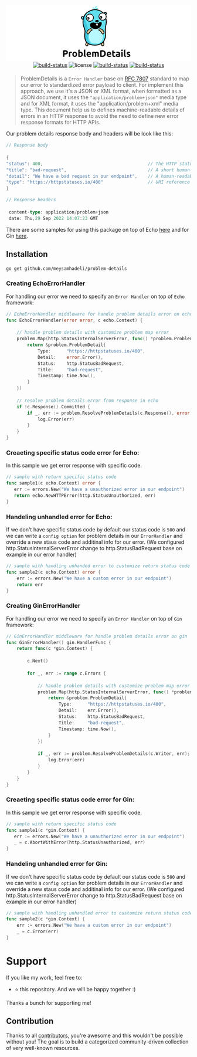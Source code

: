 <div align="center" style="margin-bottom:20px">
  <img src="assets/logo.png" alt="problem-details" />
  <div align="center">
    <a href="https://github.com/meysamhadeli/problem-details/actions/workflows/ci.yml"><img alt="build-status" src="https://github.com/meysamhadeli/problem-details/actions/workflows/ci.yml/badge.svg?branch=main&style=flat-square"/></a>
    <a><img alt="license" src="https://img.shields.io/badge/go%20version-%3E=1.18-61CFDD.svg?style=flat-square"/></a>
    <a href="https://github.com/meysamhadeli/problem-details/blob/main/LICENSE"><img alt="build-status" src="https://img.shields.io/github/license/meysamhadeli/problem-details?color=%234275f5&style=flat-square"/></a>
    <a href="https://pkg.go.dev/github.com/meysamhadeli/problem-details"><img alt="build-status" src="https://pkg.go.dev/badge/github.com/meysamhadeli/problem-details"/></a>

  </div>
</div>


> ProblemDetails is a `Error Handler` base on [RFC 7807](https://datatracker.ietf.org/doc/html/rfc7807) standard to map our error to standardized error payload to client. For implement this approach, we use It's a JSON or XML format, when formatted as a JSON document, it uses the `"application/problem+json"` media type and for XML format, it uses the "application/problem+xml" media type. This document help us to defines machine-readable details of errors in an HTTP response to avoid the need to define new error response formats for HTTP APIs.

Our problem details response body and headers will be look like this:
```go
// Response body

{
"status": 400,                                        // The HTTP status code generated on the problem occurrence
"title": "bad-request",                               // A short human-readable problem summary
"detail": "We have a bad request in our endpoint",    // A human-readable explanation for what exactly happened
"type": "https://httpstatuses.io/400"                 // URI reference to identify the problem type
}
```
```go
// Response headers

 content-type: application/problem+json
 date: Thu,29 Sep 2022 14:07:23 GMT 
```
There are some samples for using this package on top of Echo [here](./sample/cmd/echo/main.go) and for Gin [here](./sample/cmd/gin/main.go).

## Installation

```bash
go get github.com/meysamhadeli/problem-details
```

### Creating EchoErrorHandler
For handling our error we need to specify an `Error Handler` on top of `Echo` framework:
```go
// EchoErrorHandler middleware for handle problem details error on echo
func EchoErrorHandler(error error, c echo.Context) {

	// handle problem details with customize problem map error
	problem.Map(http.StatusInternalServerError, func() *problem.ProblemDetail {
		return &problem.ProblemDetail{
			Type:      "https://httpstatuses.io/400",
			Detail:    error.Error(),
			Status:    http.StatusBadRequest,
			Title:     "bad-request",
			Timestamp: time.Now(),
		}
	})

	// resolve problem details error from response in echo
	if !c.Response().Committed {
		if _, err := problem.ResolveProblemDetails(c.Response(), error); err != nil {
			log.Error(err)
		}
	}
}
```

### Creaeting specific status code error for Echo:

In this sample we get error response with specific code.
 
 ```go
// sample with return specific status code
func sample1(c echo.Context) error {
	err := errors.New("We have a unauthorized error in our endpoint")
	return echo.NewHTTPError(http.StatusUnauthorized, err)
}
 ```
### Handeling unhandled error for Echo:

If we don't have specific status code by default our status code is `500` and we can write a `config option` for problem details in our `ErrorHandler` and override a new staus code and additinal info for our error. (We configured http.StatusInternalServerError change to http.StatusBadRequest base on example in our error handler)

```go
// sample with handling unhanded error to customize return status code with problem details
func sample2(c echo.Context) error {
	err := errors.New("We have a custom error in our endpoint")
	return err
}
```

### Creating GinErrorHandler
For handling our error we need to specify an `Error Handler` on top of `Gin` framework:
```go
// GinErrorHandler middleware for handle problem details error on gin
func GinErrorHandler() gin.HandlerFunc {
	return func(c *gin.Context) {

		c.Next()

		for _, err := range c.Errors {

			// handle problem details with customize problem map error
			problem.Map(http.StatusInternalServerError, func() *problem.ProblemDetail {
				return &problem.ProblemDetail{
					Type:      "https://httpstatuses.io/400",
					Detail:    err.Error(),
					Status:    http.StatusBadRequest,
					Title:     "bad-request",
					Timestamp: time.Now(),
				}
			})

			if _, err := problem.ResolveProblemDetails(c.Writer, err); err != nil {
				log.Error(err)
			}
		}
	}
}
```

### Creaeting specific status code error for Gin:

In this sample we get error response with specific code.
 
 ```go
// sample with return specific status code
func sample1(c *gin.Context) {
	err := errors.New("We have a unauthorized error in our endpoint")
	_ = c.AbortWithError(http.StatusUnauthorized, err)
}
 ```
### Handeling unhandled error for Gin:

If we don't have specific status code by default our status code is `500` and we can write a `config option` for problem details in our `ErrorHandler` and override a new staus code and additinal info for our error. (We configured http.StatusInternalServerError change to http.StatusBadRequest base on example in our error handler)

```go
// sample with handling unhandled error to customize return status code with problem details
func sample2(c *gin.Context) {
	err := errors.New("We have a custom error in our endpoint")
	_ = c.Error(err)
}
```


# Support

If you like my work, feel free to:

- ⭐ this repository. And we will be happy together :)

Thanks a bunch for supporting me!

## Contribution

Thanks to all [contributors](https://github.com/meysamhadeli/problem-details/graphs/contributors), you're awesome and this wouldn't be possible without you! The goal is to build a categorized community-driven collection of very well-known resources.

